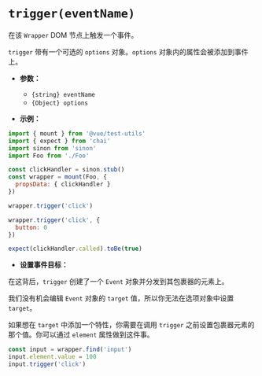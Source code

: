 # `trigger(eventName)`

在该 `Wrapper` DOM 节点上触发一个事件。

`trigger` 带有一个可选的 `options` 对象。`options` 对象内的属性会被添加到事件上。

- **参数：**
  - `{string} eventName`
  - `{Object} options`

- **示例：**

```js
import { mount } from '@vue/test-utils'
import { expect } from 'chai'
import sinon from 'sinon'
import Foo from './Foo'

const clickHandler = sinon.stub()
const wrapper = mount(Foo, {
  propsData: { clickHandler }
})

wrapper.trigger('click')

wrapper.trigger('click', {
  button: 0
})

expect(clickHandler.called).toBe(true)
```

- **设置事件目标：**

在这背后，`trigger` 创建了一个 `Event` 对象并分发到其包裹器的元素上。 

我们没有机会编辑 `Event` 对象的 `target` 值，所以你无法在选项对象中设置 `target`。

如果想在 `target` 中添加一个特性，你需要在调用 `trigger` 之前设置包裹器元素的那个值。你可以通过 `element` 属性做到这件事。

```js
const input = wrapper.find('input')
input.element.value = 100
input.trigger('click')
```
